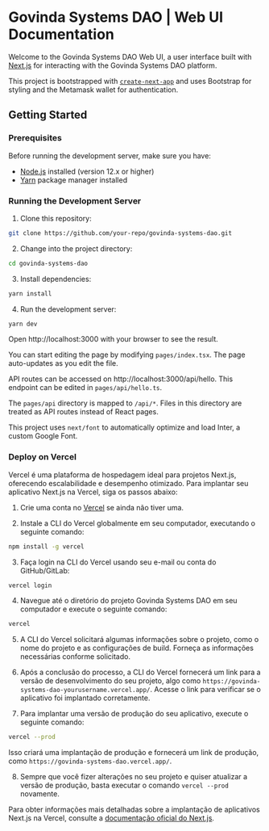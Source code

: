 # Govinda Systems DAO | Web UI Documentation 

Welcome to the Govinda Systems DAO Web UI, a user interface built with [Next.js](https://nextjs.org/) for interacting with the Govinda Systems DAO platform.

This project is bootstrapped with [`create-next-app`](https://github.com/vercel/next.js/tree/canary/packages/create-next-app) and uses Bootstrap for styling and the Metamask wallet for authentication.

## Getting Started

### Prerequisites

Before running the development server, make sure you have:

- [Node.js](https://nodejs.org/en/) installed (version 12.x or higher)
- [Yarn](https://yarnpkg.com/) package manager installed

### Running the Development Server

1. Clone this repository:

```bash
git clone https://github.com/your-repo/govinda-systems-dao.git
```

2. Change into the project directory:

```bash
cd govinda-systems-dao
```

3. Install dependencies:

```bash
yarn install
```

4. Run the development server:

```bash
yarn dev
```

Open http://localhost:3000 with your browser to see the result.

You can start editing the page by modifying `pages/index.tsx`. The page auto-updates as you edit the file.

API routes can be accessed on http://localhost:3000/api/hello. This endpoint can be edited in `pages/api/hello.ts`.

The `pages/api` directory is mapped to `/api/*`. Files in this directory are treated as API routes instead of React pages.

This project uses `next/font` to automatically optimize and load Inter, a custom Google Font.

### Deploy on Vercel

Vercel é uma plataforma de hospedagem ideal para projetos Next.js, oferecendo escalabilidade e desempenho otimizado. Para implantar seu aplicativo Next.js na Vercel, siga os passos abaixo:

1. Crie uma conta no [Vercel](https://vercel.com/signup) se ainda não tiver uma.

2. Instale a CLI do Vercel globalmente em seu computador, executando o seguinte comando:

```bash
npm install -g vercel
```

3. Faça login na CLI do Vercel usando seu e-mail ou conta do GitHub/GitLab:

```bash
vercel login
```

4. Navegue até o diretório do projeto Govinda Systems DAO em seu computador e execute o seguinte comando:

```bash
vercel
```

5. A CLI do Vercel solicitará algumas informações sobre o projeto, como o nome do projeto e as configurações de build. Forneça as informações necessárias conforme solicitado.

6. Após a conclusão do processo, a CLI do Vercel fornecerá um link para a versão de desenvolvimento do seu projeto, algo como `https://govinda-systems-dao-yourusername.vercel.app/`. Acesse o link para verificar se o aplicativo foi implantado corretamente.

7. Para implantar uma versão de produção do seu aplicativo, execute o seguinte comando:

```bash
vercel --prod
```

Isso criará uma implantação de produção e fornecerá um link de produção, como `https://govinda-systems-dao.vercel.app/`.

8. Sempre que você fizer alterações no seu projeto e quiser atualizar a versão de produção, basta executar o comando `vercel --prod` novamente.

Para obter informações mais detalhadas sobre a implantação de aplicativos Next.js na Vercel, consulte a [documentação oficial do Next.js](https://nextjs.org/docs/deployment).